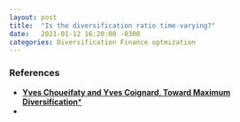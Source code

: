 ```yaml
---
layout: post
title:  "Is the diversification ratio time-varying?"
date:   2021-01-12 16:20:00 -0300
categories: Diversification Finance optmization
---
```





### References

- [**Yves Choueifaty and Yves Coignard, Toward Maximum Diversification***](https://jpm.pm-research.com/content/35/1/40.short)
- 
